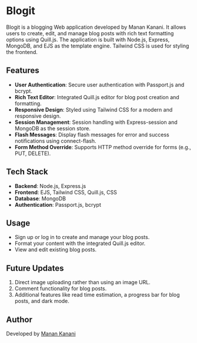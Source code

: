 # Blogit

Blogit is a blogging Web application developed by Manan Kanani. It allows users to create, edit, and manage blog posts with rich text formatting options using Quill.js. The application is built with Node.js, Express, MongoDB, and EJS as the template engine. Tailwind CSS is used for styling the frontend.

## Features

- **User Authentication**: Secure user authentication with Passport.js and bcrypt.
- **Rich Text Editor**: Integrated Quill.js editor for blog post creation and formatting.
- **Responsive Design**: Styled using Tailwind CSS for a modern and responsive design.
- **Session Management**: Session handling with Express-session and MongoDB as the session store.
- **Flash Messages**: Display flash messages for error and success notifications using connect-flash.
- **Form Method Override**: Supports HTTP method override for forms (e.g., PUT, DELETE).

## Tech Stack

- **Backend**: Node.js, Express.js
- **Frontend**: EJS, Tailwind CSS, Quill.js, CSS
- **Database**: MongoDB
- **Authentication**: Passport.js, bcrypt

## Usage

- Sign up or log in to create and manage your blog posts.
- Format your content with the integrated Quill.js editor.
- View and edit existing blog posts.

## Future Updates

1. Direct image uploading rather than using an image URL.
2. Comment functionality for blog posts.
3. Additional features like read time estimation, a progress bar for blog posts, and dark mode.

## Author

Developed by [Manan Kanani](https://manankanani.in)
